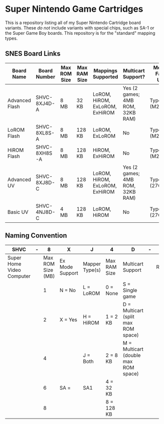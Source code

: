 # Super Nintendo Game Cartridges

This is a repository listing all of my Super Nintendo Cartridge board variants. These *do not* include variants with special chips, such as SA-1 or the Super Game Boy boards. This repository is for the "standard" mapping types.

## SNES Board Links

| **Board Name** | **Board Number** | **Max ROM Size** | **Max RAM Size** | **Mappings Supported**         | **Multicart Support?**            | **Memory Family Used** |
|----------------|------------------|------------------|------------------|--------------------------------|-----------------------------------|------------------------|
| Advanced Flash | SHVC-8XJ4D-A     | 8 MB             | 32 KB            | LoROM, HiROM, ExLoROM, ExHiROM | Yes (2 games; 4MB ROM, 32KB RAM)  | Type A (M29F160)       |
| LoROM Flash    | SHVC-8XL8S-A     | 8 MB             | 128 KB           | LoROM, ExLoROM                 | No                                | Type A (M29F160)       |
| HiROM Flash    | SHVC-8XH8S-A     | 8 MB             | 128 KB           | HiROM, ExHiROM                 | No                                | Type A (M29F160)       |
| Advanced UV    | SHVC-8XJ8D-C     | 8 MB             | 128 KB           | LoROM, HiROM, ExLoROM, ExHiROM | Yes (2 games; 4MB ROM, 32KB RAM)  | Type C (27C322)        |
| Basic UV       | SHVC-4NJ8D-C     | 4 MB             | 128 KB           | LoROM, HiROM                   | No                                | Type C (27C160)        |

## Naming Convention

| SHVC                      | \- | 8                 | X               | J              | 4            | D                                    | \- | 01       | A                                       |
| ------------------------- | -- | ----------------- | --------------- | -------------- | ------------ | ------------------------------------ | -- | -------- | --------------------------------------- |
| Super Home Video Computer |    | Max ROM Size (MB) | Ex Mode Support | Mapper Type(s) | Max RAM Size | Multicart Support                    |    | Revision | Memory Family                           |
|                           |    | 1                 | N = No          | L = LoROM      | 0 = None     | S = Single game                      |    |          | A = New EEPROM (M29F160)                |
|                           |    | 2                 | X = Yes         | H = HiROM      | 1 = 2 KB     | D = Multicart (split max ROM space)  |    |          | B = NOS EEPROM (29F016, 29F032, 29F033) |
|                           |    | 4                 |                 | J = Both       | 2 = 8 KB     | M = Multicart (double max ROM space) |    |          | C = UV EPROMs (27C160, 27C322, etc)     |
|                           |    | 6                 | SA =            | SA1            | 4 = 32 KB    |                                      |    |          |                                         |
|                           |    | 8                 |                 |                | 8 = 128 KB   |                                      |    |          |                                         |
